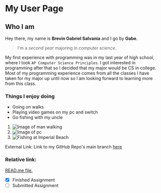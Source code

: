 # My User Page
## Who I am

Hey there, my name is **Brevin Gabriel Salvania** and I go by **Gabe**. 
>I'm a *second year* majoring in *computer science*.

My first experience with programming was in my last year of high school, where I took `AP Computer Science Principles`. I got interested in programming after that so I decided that my major would be CS in college. Most of my programming experience comes from all the classes I have taken for my major up until now so I am looking forward to learning more from this class.
### Things I enjoy doing
- Going on walks
- Playing video games on my pc and switch
- Go fishing with my uncle

1. ![Image of man walking](https://cdn6.dissolve.com/p/D1024_53_480/D1024_53_480_1200.jpg)
2. ![Image of pc](https://tecsuggest.com/wp-content/uploads/2020/06/Best-Budget-Compact-Gaming-PC-Under-1000.jpg)
3. ![Fishing at Imperial Beach](https://i.ytimg.com/vi/MHzBF5a9O2s/maxresdefault.jpg)

External Link: Link to my GitHub Repo's main branch [here](https://github.com/bsalvania/CSE-110-Lab/tree/main)

### Relative link:
[READ.me file.](/README.md)

- [x] Finished Assignment
- [ ] Submitted Assignment
